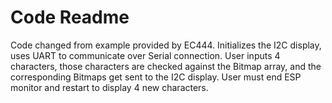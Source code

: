 # Code Readme

Code changed from example provided by EC444.
Initializes the I2C display, uses UART to communicate over Serial connection.
User inputs 4 characters, those characters are checked against the Bitmap array, and the corresponding Bitmaps get sent to the I2C display.
User must end ESP monitor and restart to display 4 new characters.